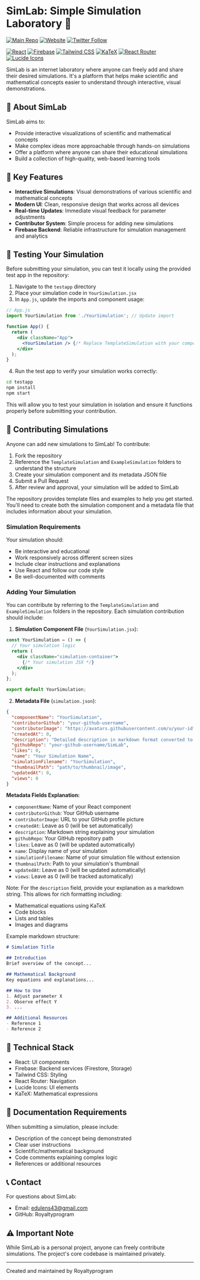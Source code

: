 # SimLab: Simple Simulation Laboratory 🧪

[![Main Repo](https://img.shields.io/badge/Main_Repo-SimLab-black?style=flat&logo=github)](https://github.com/Royaltyprogram/SimLab)
[![Website](https://img.shields.io/badge/website-simlab.info-blue?style=flat&logo=internet-explorer)](https://simlabapp.com)
[![Twitter Follow](https://img.shields.io/badge/follow-%40SimLab__official-1DA1F2?logo=twitter&style=flat)](https://twitter.com/sim_lab)

[![React](https://img.shields.io/badge/React-18.0.0-61DAFB?logo=react&logoColor=white)](https://reactjs.org/)
[![Firebase](https://img.shields.io/badge/Firebase-10.7.0-FFCA28?logo=firebase&logoColor=black)](https://firebase.google.com/)
[![Tailwind CSS](https://img.shields.io/badge/Tailwind_CSS-3.3.0-38B2AC?logo=tailwind-css&logoColor=white)](https://tailwindcss.com/)
[![KaTeX](https://img.shields.io/badge/KaTeX-0.16.9-yellow?logo=latex&logoColor=white)](https://katex.org/)
[![React Router](https://img.shields.io/badge/React_Router-6.20.0-CA4245?logo=react-router&logoColor=white)](https://reactrouter.com/)
[![Lucide Icons](https://img.shields.io/badge/Lucide_Icons-0.294.0-gray?logo=lucide&logoColor=white)](https://lucide.dev/)

SimLab is an internet laboratory where anyone can freely add and share their desired simulations. It's a platform that helps make scientific and mathematical concepts easier to understand through interactive, visual demonstrations.

## 🌟 About SimLab

SimLab aims to:
- Provide interactive visualizations of scientific and mathematical concepts
- Make complex ideas more approachable through hands-on simulations
- Offer a platform where anyone can share their educational simulations
- Build a collection of high-quality, web-based learning tools

## 🎯 Key Features

- **Interactive Simulations**: Visual demonstrations of various scientific and mathematical concepts
- **Modern UI**: Clean, responsive design that works across all devices
- **Real-time Updates**: Immediate visual feedback for parameter adjustments
- **Contributor System**: Simple process for adding new simulations
- **Firebase Backend**: Reliable infrastructure for simulation management and analytics

## 🧪 Testing Your Simulation

Before submitting your simulation, you can test it locally using the provided test app in the repository:

1. Navigate to the `testapp` directory
2. Place your simulation code in `YourSimulation.jsx`
3. In `App.js`, update the imports and component usage:

```jsx
// App.js
import YourSimulation from './YourSimulation'; // Update import

function App() {
  return (
    <div className="App">
      <YourSimulation /> {/* Replace TemplateSimulation with your component */}
    </div>
  );
}
```

4. Run the test app to verify your simulation works correctly:
```bash
cd testapp
npm install
npm start
```

This will allow you to test your simulation in isolation and ensure it functions properly before submitting your contribution.

## 👥 Contributing Simulations

Anyone can add new simulations to SimLab! To contribute:

1. Fork the repository
2. Reference the `TemplateSimulation` and `ExampleSimulation` folders to understand the structure
3. Create your simulation component and its metadata JSON file
4. Submit a Pull Request
5. After review and approval, your simulation will be added to SimLab

The repository provides template files and examples to help you get started. You'll need to create both the simulation component and a metadata file that includes information about your simulation.

### Simulation Requirements

Your simulation should:
- Be interactive and educational
- Work responsively across different screen sizes
- Include clear instructions and explanations
- Use React and follow our code style
- Be well-documented with comments

### Adding Your Simulation

You can contribute by referring to the `TemplateSimulation` and `ExampleSimulation` folders in the repository. Each simulation contribution should include:

1. **Simulation Component File** (`YourSimulation.jsx`):
```jsx
const YourSimulation = () => {
  // Your simulation logic
  return (
    <div className="simulation-container">
      {/* Your simulation JSX */}
    </div>
  );
};

export default YourSimulation;
```

2. **Metadata File** (`simulation.json`):
```json
{
  "componentName": "YourSimulation",
  "contributorGithub": "your-github-username",
  "contributorImage": "https://avatars.githubusercontent.com/u/your-id?v=4&size=64",
  "createdAt": 0,
  "description": "Detailed description in markdown format converted to string",
  "githubRepo": "your-github-username/SimLab",
  "likes": 0,
  "name": "Your Simulation Name",
  "simulationFilename": "YourSimulation",
  "thumbnailPath": "path/to/thumbnail/image",
  "updatedAt": 0,
  "views": 0
}
```

**Metadata Fields Explanation:**
- `componentName`: Name of your React component
- `contributorGithub`: Your GitHub username
- `contributorImage`: URL to your GitHub profile picture
- `createdAt`: Leave as 0 (will be set automatically)
- `description`: Markdown string explaining your simulation
- `githubRepo`: Your GitHub repository path
- `likes`: Leave as 0 (will be updated automatically)
- `name`: Display name of your simulation
- `simulationFilename`: Name of your simulation file without extension
- `thumbnailPath`: Path to your simulation's thumbnail
- `updatedAt`: Leave as 0 (will be updated automatically)
- `views`: Leave as 0 (will be tracked automatically)

Note: For the `description` field, provide your explanation as a markdown string. This allows for rich formatting including:
- Mathematical equations using KaTeX
- Code blocks
- Lists and tables
- Images and diagrams

Example markdown structure:
```markdown
# Simulation Title

## Introduction
Brief overview of the concept...

## Mathematical Background
Key equations and explanations...

## How to Use
1. Adjust parameter X
2. Observe effect Y
3. ...

## Additional Resources
- Reference 1
- Reference 2
```

## 🔧 Technical Stack

- React: UI components
- Firebase: Backend services (Firestore, Storage)
- Tailwind CSS: Styling
- React Router: Navigation
- Lucide Icons: UI elements
- KaTeX: Mathematical expressions

## 📝 Documentation Requirements

When submitting a simulation, please include:
- Description of the concept being demonstrated
- Clear user instructions
- Scientific/mathematical background
- Code comments explaining complex logic
- References or additional resources

## 📞 Contact

For questions about SimLab:
- Email: edulens43@gmail.com
- GitHub: Royaltyprogram

## ⚠️ Important Note

While SimLab is a personal project, anyone can freely contribute simulations. The project's core codebase is maintained privately.

---

Created and maintained by Royaltyprogram
